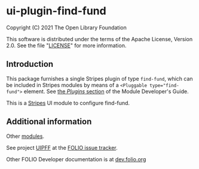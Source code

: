# ui-plugin-find-fund

Copyright (C) 2021 The Open Library Foundation

This software is distributed under the terms of the Apache License,
Version 2.0. See the file "[LICENSE](LICENSE)" for more information.

## Introduction

This package furnishes a single Stripes plugin of type `find-fund`,
which can be included in Stripes modules by means of a `<Pluggable
type="find-fund">` element. See [the *Plugins*
section](https://github.com/folio-org/stripes-core/blob/master/doc/dev-guide.md#plugins)
of the Module Developer's Guide.

This is a [Stripes](https://github.com/folio-org/stripes-core/) UI module to configure find-fund.

## Additional information

Other [modules](https://dev.folio.org/source-code/#client-side).

See project [UIPFF](https://issues.folio.org/browse/UIPFF)
at the [FOLIO issue tracker](https://dev.folio.org/guidelines/issue-tracker).

Other FOLIO Developer documentation is at [dev.folio.org](https://dev.folio.org/)
